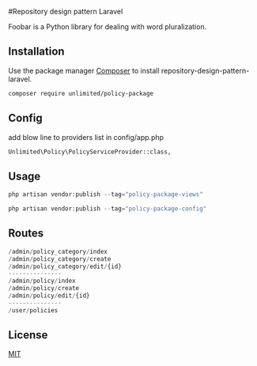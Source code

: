 #Repository design pattern Laravel

Foobar is a Python library for dealing with word pluralization.

## Installation

Use the package manager [Composer](https://packagist.org/packages/unlimited/repository-design-pattern-laravel) to install repository-design-pattern-laravel.

```bash
composer require unlimited/policy-package
```

## Config

add blow line to providers list in config/app.php
```bash
Unlimited\Policy\PolicyServiceProvider::class,
```

## Usage

```php
php artisan vendor:publish --tag="policy-package-views"
```

```php
php artisan vendor:publish --tag="policy-package-config"
```

## Routes
```php
/admin/policy_category/index
/admin/policy_category/create
/admin/policy_category/edit/{id}
---------------
/admin/policy/index
/admin/policy/create
/admin/policy/edit/{id}
---------------
/user/policies
```

## License
[MIT](https://choosealicense.com/licenses/mit/)
